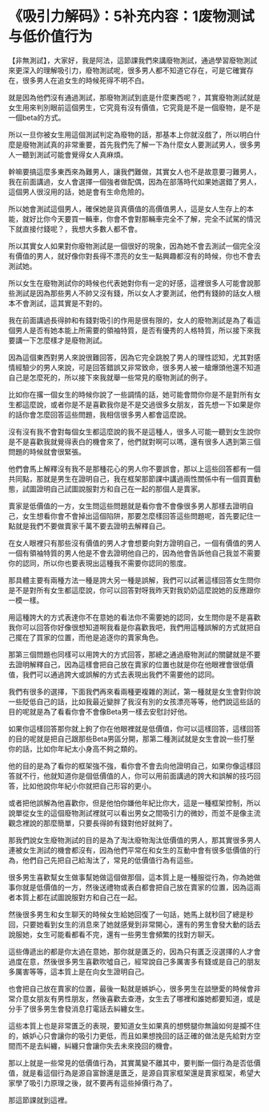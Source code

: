 # 《吸引力解码》：5补充内容：1废物测试与低价值行为

【非無測試】，大家好，我是阿法，這節課我們來講廢物測試，通過學習廢物測試來更深入的理解吸引力，廢物測試呢，很多男人都不知道它存在，可是它確實存在，很多男人在追女生的時候死得不明不白。

就是因為他們沒有通過測試，那廢物測試到底是什麼東西呢？，其實廢物測試就是女生用來判別眼前這個男生，它究竟有沒有價值，它究竟是不是一個廢物，是不是一個beta的方式。

所以一旦你被女生用這個測試判定為廢物的話，那基本上你就沒戲了，所以明白什麼是廢物測試真的非常重要，首先我們先了解一下為什麼女人要測試男人，很多男人一聽到測試可能會覺得女人真麻煩。

幹嘛要搞這麼多東西來為難男人，讓我們難做，其實女人也不是故意要刁難男人，我在前面講過，女人會選擇一個強者做配偶，因為在部落時代如果她選錯了男人，這個男人很沒用的話，她是會有生命危險的。

所以她會測試這個男人，確保她是貨真價值的高價值男人，這是女人生存上的本能，就好比你今天要買一輛車，你會不會對那輛車完全不了解，完全不試駕的情況下就直接付錢呢？，我想大多數人都不會。

所以其實女人如果對你廢物測試是一個很好的現象，因為她不會去測試一個完全沒有價值的男人，就好像你對長得不漂亮的女生一點興趣都沒有的時候，你也不會去測試她。

所以女生在廢物測試你的時候也代表她對你有一定的好感，這裡很多人可能會說那些測試是因為那些男人不帥又沒有錢，所以女人才要測試，他們有錢帥的話女人根本不會測試，這其實是不對的。

我在前面講過長得帥和有錢對吸引的作用是很有限的，女人的廢物測試是為了看這個男人是否有她本能上所需要的領袖特質，是否有優秀的人格特質，所以接下來我要講一下怎麼樣才是廢物測試。

因為這個東西對男人來說很難回答，因為它完全跳脫了男人的理性認知，尤其對感情經驗少的男人來說，可是回答錯誤又非常致命，很多男人被一槍爆頭他還不知道自己是怎麼死的，所以接下來我就舉一些常見的廢物測試的例子。

比如你在撂一個女生的時候你說了一些調情的話，她可能會問你你是不是對所有女生都這麼說，或者你是不是喜歡我你是不是交過很多女朋友，首先想一下如果是你的話你會怎麼回答這些問題，我相信很多男人都會這麼說。

沒有沒有我不會對每個女生都這麼說的我不是這種人，很多人可能一聽到女生說你是不是喜歡我就覺得表白的機會來了，他們就對啊可以嗎，還有很多人遇到第三個問題的時候就會很緊張。

他們會馬上解釋沒有我不是那種花心的男人你不要誤會，那以上這些回答都有一個共同點，那就是男生在證明自己，我在框架那節課中講過兩性關係中有一個買賣動態，試圖證明自己試圖說服對方和自己在一起的那個人是賣家。

賣家是低價值的一方，女生問這些問題就是看你會不會像很多男人那樣去證明自己，女生想看你會不會掉出這個陷阱，那要怎麼樣回答這些問題呢，首先要記住一點就是我們不要做賣家千萬不要去證明去解釋自己。

在女人眼裡只有那些沒有價值的男人才會想要向對方證明自己，一個有價值的男人一個有領袖特質的男人他是不會去證明他自己的，因為他會告訴他自己我並不需要你的認同，所以你也要表現出這種我不需要你認同的態度。

那具體主要有兩種方法一種是誇大另一種是誤解，我們可以試著這樣回答女生問你是不是對所有女生都這麼說，你可以回答對呀我昨天對我奶奶這麼說她的反應跟你一模一樣。

用這種誇大的方式表達你不在意她的看法你不需要她的認同，女生問你是不是喜歡我你可以回答你好像很想知道啊我看是你喜歡我吧，我們用這種誤解的方式就把自己擺在了買家的位置，而他是追逐你的賣家角色。

那第三個問題也同樣可以用誇大的方式回答，那總之通過廢物測試的關鍵就是不要去證明解釋自己，因為這樣會把自己放在賣家的位置也就是你在他眼裡會很低價值，我們可以通過誇大或誤解的方式去表現出我們不需要他的認同。

我們有很多的選擇，下面我們再來看兩種更複雜的測試，第一種就是女生會對你說一些貶低自己的話，比如我最近變胖了我沒有別的女孩漂亮等等，他們說這些話的目的呢就是為了看看你會不會像Beta男一樣去安慰討好他。

如果你這樣回答那你就上鉤了你在他眼裡就是低價值，你可以這樣回答，這樣回答的目的呢就是把自己跟那些Beta男區分開，那第二種測試就是女生會說一些打壓你的話，比如你年紀太小身高不夠之類的。

他的目的是為了看你的框架強不強，看你會不會去向他證明自己，如果你像這樣回答就不行，他就知道你是個低價值的人，你可以用前面講過的誇大和誤解的技巧回答，比如他說你年紀小你就把自己形容的更小。

或者把他誤解為他喜歡你，但是他怕你嫌他年紀比你大，這是一種框架控制，所以說單從女生的這個廢物測試裡就可以看出男女之間吸引力的微妙，而並不是像主流觀念裡說的那麼簡單，只要長得帥有錢對他好就夠了。

那我們說女生廢物測試的目的是為了淘汰廢物淘汰低價值的男人，那其實很多男人連被女生測試的機會都沒有，因為他們平常在和女生的互動中會有很多低價值的行為，他們自己先把自己給淘汰了，常見的低價值行為有這些。

很多男生喜歡幫女生做事幫她做這個做那個，這本質上是一種服從行為，你為她做事你就是低價值的一方，然後送禮物或表白都會把自己放在賣家的位置，因為這兩者本質上都在試圖說服對方和自己在一起。

然後很多男生和女生聊天的時候女生給她回復了一句話，她馬上就秒回了總是秒回，只要她看到女生的消息來了她就感覺到非常開心，還有的男生會發大動的話去說服她，女生可能看都看不完，還有一些男生會頻繁的找對方聊天。

這些傳遞出的都是你太過在意她，那你就是匱乏的，因為只有匱乏沒選擇的人才會過度在意，然後很多男生喜歡吹噓自己，經常說自己多厲害多有錢或是自己的朋友多厲害等等，這本質上是在向女生證明自己。

也會把自己放在賣家的位置，最後一點就是嫉妒心，很多男生在談戀愛的時候會非常介意女朋友有男性朋友，然後喜歡去查港，女生去了哪裡和誰她都要知道，或是分手了很多男生會發消息打電話去糾纏女生。

這些本質上也是非常匱乏的表現，要知道女生如果真的想劈腿你無論如何是攔不住的，嫉妒心只會讓你的吸引力更低，而且如果想挽回的話正確的做法是先給對方空間而不是去糾纏，糾纏只會讓你失去未來挽回的機會。

那以上就是一些常見的低價值行為，其實萬變不離其中，要判斷一個行為是否低價值，就是看這個行為是源自富餘還是匱乏，是源自買家框架還是賣家框架，希望大家學了吸引力原理之後，就不要再有這些掉價行為了。

那這節課就到這裡。